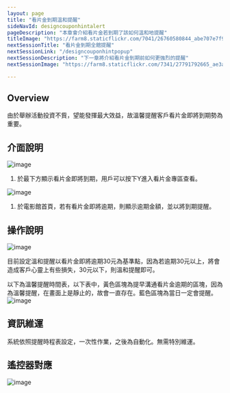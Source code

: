 ```yaml
---
layout: page
title: "看片金到期溫和提醒"
sideNavId: designcouponhintalert
pageDescription: "本章會介紹看片金若到期了該如何溫和地提醒"
titleImage: "https://farm8.staticflickr.com/7041/26760580844_abe707e7f9_o.png"
nextSessionTitle: "看片金到期全館提醒"
nextSessionLink: "/designcouponhintpopup"
nextSessionDescription: "下一章將介紹看片金到期前如何更強烈的提醒"
nextSessionImage: "https://farm8.staticflickr.com/7341/27791792665_ae3afd5b06_o.png"

---
```


<div id="Overview"></div>
                
## Overview

由於舉辦活動投資不貲，望能發揮最大效益，故溫馨提醒客戶看片金即將到期勢為重要。


<div id="介面說明"></div>
                
## 介面說明

![image](https://farm8.staticflickr.com/7604/27795539896_faef41c3db_o.png)


1) 於最下方顯示看片金即將到期，用戶可以按下Y進入看片金專區查看。


![image](https://farm8.staticflickr.com/7298/27206206894_c091a99c35_o.png)

1) 於電影館首頁，若有看片金即將逾期，則顯示逾期金額，並以將到期提醒。
            
<div id="操作說明"></div>            
            
## 操作說明  

![image](https://farm8.staticflickr.com/7515/27711739752_754ce1596d_o.png)

目前設定溫和提醒以看片金即將逾期30元為基準點，因為若逾期30元以上，將會造成客戶心靈上有些損失，30元以下，則溫和提醒即可。

以下為溫馨提醒時間表，以下表中，黃色區塊為提早溝通看片金逾期的區塊，因為為溫馨提醒，在畫面上是靜止的，故會一直存在。藍色區塊為當日一定會提醒。
![image](https://farm8.staticflickr.com/7305/27752004171_0d261a1a45_o.png)

 
<div id="資訊維運"></div> 
           
## 資訊維運

系統依照提醒時程表設定，一次性作業，之後為自動化。無需特別維運。


<div id="遙控器對應"></div>            
            
## 遙控器對應

![image](https://farm8.staticflickr.com/7386/27868928385_943230276d_o.png)